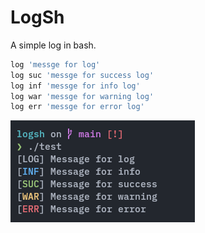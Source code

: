 # LogSh

A simple log in bash.

```bash
log 'messge for log'
log suc 'messge for success log'
log inf 'messge for info log'
log war 'messge for warning log'
log err 'messge for error log'
```

![logo](assets/screenshot-01.png)
